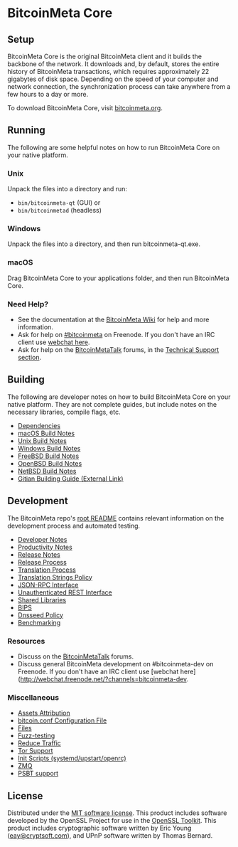 BitcoinMeta Core
=============

Setup
---------------------
BitcoinMeta Core is the original BitcoinMeta client and it builds the backbone of the network. It downloads and, by default, stores the entire history of BitcoinMeta transactions, which requires approximately 22 gigabytes of disk space. Depending on the speed of your computer and network connection, the synchronization process can take anywhere from a few hours to a day or more.

To download BitcoinMeta Core, visit [bitcoinmeta.org](https://bitcoinmeta.org/).

Running
---------------------
The following are some helpful notes on how to run BitcoinMeta Core on your native platform.

### Unix

Unpack the files into a directory and run:

- `bin/bitcoinmeta-qt` (GUI) or
- `bin/bitcoinmetad` (headless)

### Windows

Unpack the files into a directory, and then run bitcoinmeta-qt.exe.

### macOS

Drag BitcoinMeta Core to your applications folder, and then run BitcoinMeta Core.

### Need Help?

* See the documentation at the [BitcoinMeta Wiki](https://bitcoinmeta.info/)
for help and more information.
* Ask for help on [#bitcoinmeta](http://webchat.freenode.net?channels=bitcoinmeta) on Freenode. If you don't have an IRC client use [webchat here](http://webchat.freenode.net?channels=bitcoinmeta).
* Ask for help on the [BitcoinMetaTalk](https://bitcoinmetatalk.io/) forums, in the [Technical Support section](https://bitcoinmetatalk.io/c/technical-support).

Building
---------------------
The following are developer notes on how to build BitcoinMeta Core on your native platform. They are not complete guides, but include notes on the necessary libraries, compile flags, etc.

- [Dependencies](dependencies.md)
- [macOS Build Notes](build-osx.md)
- [Unix Build Notes](build-unix.md)
- [Windows Build Notes](build-windows.md)
- [FreeBSD Build Notes](build-freebsd.md)
- [OpenBSD Build Notes](build-openbsd.md)
- [NetBSD Build Notes](build-netbsd.md)
- [Gitian Building Guide (External Link)](https://github.com/bitcoin-core/docs/blob/master/gitian-building.md)

Development
---------------------
The BitcoinMeta repo's [root README](/README.md) contains relevant information on the development process and automated testing.

- [Developer Notes](developer-notes.md)
- [Productivity Notes](productivity.md)
- [Release Notes](release-notes.md)
- [Release Process](release-process.md)
- [Translation Process](translation_process.md)
- [Translation Strings Policy](translation_strings_policy.md)
- [JSON-RPC Interface](JSON-RPC-interface.md)
- [Unauthenticated REST Interface](REST-interface.md)
- [Shared Libraries](shared-libraries.md)
- [BIPS](bips.md)
- [Dnsseed Policy](dnsseed-policy.md)
- [Benchmarking](benchmarking.md)

### Resources
* Discuss on the [BitcoinMetaTalk](https://bitcoinmetatalk.io/) forums.
* Discuss general BitcoinMeta development on #bitcoinmeta-dev on Freenode. If you don't have an IRC client use [webchat here](http://webchat.freenode.net/?channels=bitcoinmeta-dev.

### Miscellaneous
- [Assets Attribution](assets-attribution.md)
- [bitcoin.conf Configuration File](bitcoin-conf.md)
- [Files](files.md)
- [Fuzz-testing](fuzzing.md)
- [Reduce Traffic](reduce-traffic.md)
- [Tor Support](tor.md)
- [Init Scripts (systemd/upstart/openrc)](init.md)
- [ZMQ](zmq.md)
- [PSBT support](psbt.md)

License
---------------------
Distributed under the [MIT software license](/COPYING).
This product includes software developed by the OpenSSL Project for use in the [OpenSSL Toolkit](https://www.openssl.org/). This product includes
cryptographic software written by Eric Young ([eay@cryptsoft.com](mailto:eay@cryptsoft.com)), and UPnP software written by Thomas Bernard.
